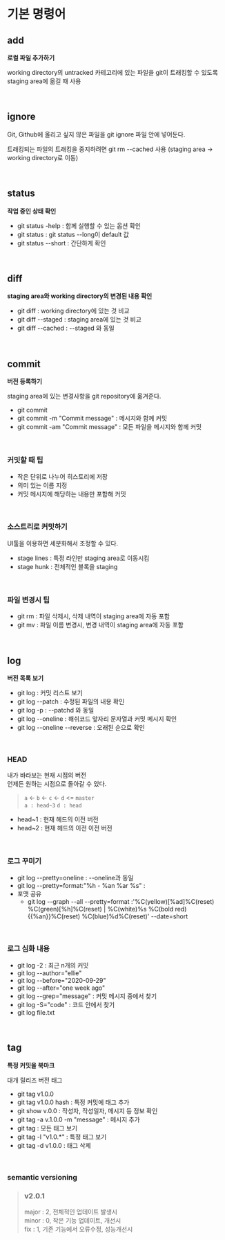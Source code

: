 # 기본 명령어

## add
<strong>로컬 파일 추가하기</strong> <br>

working directory의 untracked 카테고리에 있는 파일을 git이 트래킹할 수 있도록 
staging area에 옮길 때 사용

<br>

## ignore
Git, Github에 올리고 싶지 않은 파일을 git ignore 파일 안에 넣어둔다. <br>

트래킹되는 파일의 트래킹을 중지하려면 git rm --cached 사용 (staging area -> working directory로 이동)

<br>

## status
<strong>작업 중인 상태 확인</strong>
* git status -help : 함께 실행할 수 있는 옵션 확인<br>
* git status : git status --long이 default 값  
* git status --short : 간단하게 확인

<br>

## diff
<strong>staging area와 working directory의 변경된 내용 확인</strong>
* git diff : working directory에 있는 것 비교 
* git diff --staged : staging area에 있는 것 비교
* git diff --cached : --staged 와 동일 

<br>

## commit
<strong>버전 등록하기</strong> <br>

staging area에 있는 변경사항을 git repository에 옮겨준다.
* git commit 
* git commit -m "Commit message" : 메시지와 함께 커밋
* git commit -am "Commit message" : 모든 파일을 메시지와 함께 커밋

<br>

### <strong>커밋할 때 팁</strong> <br>
* 작은 단위로 나누어 히스토리에 저장 
* 의미 있는 이름 지정
* 커밋 메시지에 해당하는 내용만 포함해 커밋

<br>

### 소스트리로 커밋하기
UI툴을 이용하면 세분화해서 조정할 수 있다.
* stage lines : 특정 라인만 staging area로 이동시킴
* stage hunk : 전체적인 블록을 staging 

<br>

### 파일 변경시 팁
* git rm : 파일 삭제시, 삭제 내역이 staging area에 자동 포함 
* git mv : 파일 이름 변경시, 변경 내역이 staging area에 자동 포함 

<br>

## log
<strong>버전 목록 보기</strong>

* git log : 커밋 리스트 보기
* git log --patch : 수정된 파일의 내용 확인
* git log -p : --patchd 와 동일  
* git log --oneline : 해쉬코드 앞자리 문자열과 커밋 메시지 확인
* git log --oneline --reverse : 오래된 순으로 확인

<br>

### HEAD 
내가 바라보는 현재 시점의 버전 <br>
언제든 원하는 시점으로 돌아갈 수 있다.

> `a` <- `b` <- `c` <- `d` <= `master`<br>
> `a : head~3`   `d : head`
 
* head~1 : 현재 헤드의 이전 버전
* head~2 : 현재 헤드의 이전 이전 버전

<br>

### 로그 꾸미기
* git log --pretty=oneline : --oneline과 동일
* git log --pretty=format:"%h - %an %ar %s" : 
* 포맷 공유
  * git log --graph --all --pretty=format :'%C(yellow)[%ad]%C(reset) %C(green)[%h]%C(reset) | %C(white)%s %C(bold red){{%an}}%C(reset) %C(blue)%d%C(reset)' --date=short

<br>

### 로그 심화 내용
* git log -2 : 최근 n개의 커밋 
* git log --author="ellie"
* git log --before="2020-09-29"
* git log --after="one week ago"
* git log --grep="message" : 커밋 메시지 중에서 찾기 
* git log -S="code" : 코드 안에서 찾기 
* git log file.txt

<br>

## tag
<strong>특정 커밋을 북마크</strong> <br>

대개 릴리즈 버전 태그

* git tag v1.0.0  
* git tag v1.0.0 hash : 특정 커밋에 태그 추가
* git show v.0.0 : 작성자, 작성일자, 메시지 등 정보 확인
* git tag -a v.1.0.0 -m "message" : 메시지 추가 
* git tag : 모든 태그 보기
* git tag -l "v1.0.*" : 특정 태그 보기
* git tag -d v1.0.0 : 태그 삭제

<br>

### semantic versioning
> ### v2.0.1<br>
> major : 2, 전체적인 업데이트 발생시<br>
> minor : 0, 작은 기능 업데이트, 개선시<br>
> fix : 1, 기존 기능에서 오류수정, 성능개선시